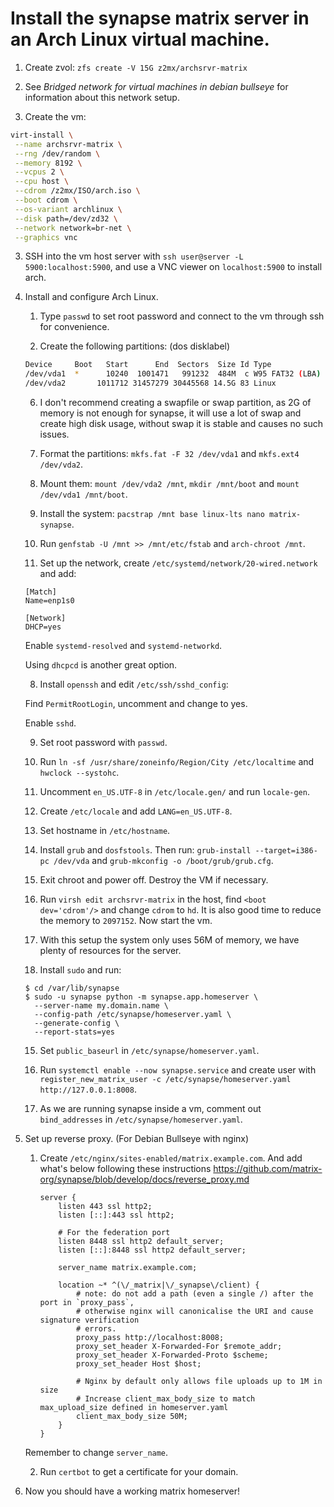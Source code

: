 # Install the synapse matrix server in an Arch Linux virtual machine.

1. Create zvol: `zfs create -V 15G z2mx/archsrvr-matrix`

1. See *Bridged network for virtual machines in debian bullseye* for information about this network setup.

2. Create the vm: 

 ```sh
 virt-install \
  --name archsrvr-matrix \
  --rng /dev/random \
  --memory 8192 \
  --vcpus 2 \
  --cpu host \
  --cdrom /z2mx/ISO/arch.iso \
  --boot cdrom \
  --os-variant archlinux \
  --disk path=/dev/zd32 \
  --network network=br-net \
  --graphics vnc
 ```

3. SSH into the vm host server with `ssh user@server -L 5900:localhost:5900`, and use a VNC viewer on `localhost:5900` to install arch.

4. Install and configure Arch Linux.

	1. Type `passwd` to set root password and connect to the vm through ssh for convenience.

	2. Create the following partitions: (dos disklabel)

	 ```sh
	 Device     Boot   Start      End  Sectors  Size Id Type
	 /dev/vda1  *      10240  1001471   991232  484M  c W95 FAT32 (LBA)
	 /dev/vda2       1011712 31457279 30445568 14.5G 83 Linux
	 ```

	6. I don't recommend creating a swapfile or swap partition, as 2G of memory is not enough for synapse, it will use a lot of swap and create high disk usage, without swap it is stable and causes no such issues.

	3. Format the partitions: `mkfs.fat -F 32 /dev/vda1` and `mkfs.ext4 /dev/vda2`.

	4. Mount them: `mount /dev/vda2 /mnt`, `mkdir /mnt/boot` and `mount /dev/vda1 /mnt/boot`.

	5. Install the system: `pacstrap /mnt base linux-lts nano matrix-synapse`.

	6. Run `genfstab -U /mnt >> /mnt/etc/fstab` and `arch-chroot /mnt`.

	7. Set up the network, create `/etc/systemd/network/20-wired.network` and add:

	 ```
	 [Match]
	 Name=enp1s0
	 
	 [Network]
	 DHCP=yes
	 ```

	 Enable `systemd-resolved` and `systemd-networkd`. 

	 Using `dhcpcd` is another great option.

	8. Install `openssh` and edit `/etc/ssh/sshd_config`:
	 
	 Find `PermitRootLogin`, uncomment and change to yes.

	 Enable `sshd`.

	9. Set root password with `passwd`.

	10. Run `ln -sf /usr/share/zoneinfo/Region/City /etc/localtime` and `hwclock --systohc`.

	10. Uncomment `en_US.UTF-8` in `/etc/locale.gen/` and run `locale-gen`.

	10. Create `/etc/locale` and add `LANG=en_US.UTF-8`.

	10. Set hostname in `/etc/hostname`.

	10. Install `grub` and `dosfstools`. Then run: `grub-install --target=i386-pc /dev/vda` and `grub-mkconfig -o /boot/grub/grub.cfg`.

	11. Exit chroot and power off. Destroy the VM if necessary.

	12. Run `virsh edit archsrvr-matrix` in the host, find `<boot dev='cdrom'/>` and change `cdrom` to `hd`. 
It is also good time to reduce the memory to `2097152`. Now start the vm.

	13. With this setup the system only uses 56M of memory, we have plenty of resources for the server.

	14. Install `sudo` and run:

	 ```
	 $ cd /var/lib/synapse
	 $ sudo -u synapse python -m synapse.app.homeserver \
	   --server-name my.domain.name \
	   --config-path /etc/synapse/homeserver.yaml \
	   --generate-config \
	   --report-stats=yes
	 ```

	15. Set `public_baseurl` in `/etc/synapse/homeserver.yaml`.

	16. Run `systemctl enable --now synapse.service` and create user with `register_new_matrix_user -c /etc/synapse/homeserver.yaml http://127.0.0.1:8008`.

	3. As we are running synapse inside a vm, comment out `bind_addresses` in `/etc/synapse/homeserver.yaml`.

5. Set up reverse proxy. (For Debian Bullseye with nginx)

	1. Create `/etc/nginx/sites-enabled/matrix.example.com`. And add what's below following these instructions https://github.com/matrix-org/synapse/blob/develop/docs/reverse_proxy.md

		```nginx
		server {
			listen 443 ssl http2;
			listen [::]:443 ssl http2;

			# For the federation port
			listen 8448 ssl http2 default_server;
			listen [::]:8448 ssl http2 default_server;

			server_name matrix.example.com;

			location ~* ^(\/_matrix|\/_synapse\/client) {
				# note: do not add a path (even a single /) after the port in `proxy_pass`,
				# otherwise nginx will canonicalise the URI and cause signature verification
				# errors.
				proxy_pass http://localhost:8008;
				proxy_set_header X-Forwarded-For $remote_addr;
				proxy_set_header X-Forwarded-Proto $scheme;
				proxy_set_header Host $host;

				# Nginx by default only allows file uploads up to 1M in size
				# Increase client_max_body_size to match max_upload_size defined in homeserver.yaml
				client_max_body_size 50M;
			}
		}
		```

	 Remember to change `server_name`.

	2. Run `certbot` to get a certificate for your domain.

4. Now you should have a working matrix homeserver! 
	

